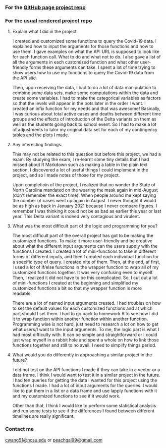 ### For the [GitHub page project repo](https://github.com/peachgal/vignette_project) 

### For the [usual rendered project repo](https://peachgal.github.io/vignette_project/)

1. Explain what I did in the project. 
   
   I created and customized some functions to query the Covid-19 data. I explained how to input the arguments for those functions and how to use them. I gave examples on what the API URL is supposed to look like for each function call. What to do and what not to do. I also gave a list of all the arguments in each customized function and what other user-friendly forms these arguments can take. I spent a lot of time trying to show users how to use my functions to query the Covid-19 data from the API site.
   
   Then, upon receiving the data, I had to do a lot of data manipulation to combine some data sets, make some computations within the data and create some variables. I had to make the categorical variables as factors so that the levels will appear in the pots later in the order I want. I created an infix function for my needs and that was awesome! Basically, I was curious about total active cases and deaths between different time groups and the effects of introduction of the Delta variants on them as well as the students going back to school event. So I had to make a lot of adjustments to talor my original data set for each of my contingency tables and the plots I made. 

2. Any interesting findings. 
   
   This may not be related to this question but before this project, we had a exam. By studying the exam, I re-learnt some tiny details that I had missed about R Markdown such as making a table in the plain text section. I discovered a lot of useful things I could implement in the project, and so I made notes of those for my project. 

   Upon completioin of the project, I realized that no wonder the State of North Carolina mandated on the wearing the mask again in mid-August (don't remember the exact time). When people around me kept saying the number of cases went up again in August. I never thought it would be as high as back in January 2021 because I never compare figures. I remember I was thinking it could not be as bad as earlier this year or last year. This Delta variant is indeed very contagious and virulent.  

3. What was the most difficult part of the logic and programming for you?

   The most difficult part of the overall project has got to be making the customized functions. To make it more user-friendly and be creative about what the different input arguments can the users supply with the functions I created. I created a lot of mini-functions to take in different forms of different inputs, and then I created each individual function for a specific type of query. I created nite of them. Then, at the end, af first, I used a lot of if/else functions in the wrapper function to wrap all of my customized functions together. It was very confusing even to myself. Then, I realized it did not have to be this complicated. So, I cut out a lot of mini-functions I created at the beginning and simplified my customized functions a bit so that my wrapper function is more readable. 
   
   There are a lot of named input arguments created. I had troubles on how to set the default values for each customized functions and at which part should I set them. I had to go back to homework 6 to see how I did it to wrap function within another function within another function. Programming wise is not hard, just need to research a lot on how to get what users/I want to the input arguments. To me, the logic part is what I had most difficulty with. It can be simple and straightforward or I could just wrap myself in a rabbit hole and spent a whole on how to link those functions together and still to no avail. I need to simplify things period.

4. What would you do differently in approaching a similar project in the future?
   
   I did not test on the API functions I made if they can take in a vector or a data frame. I think I would want to test it in a similar project in the future. I had ten queries for getting the data I wanted for this project using the functions I made. I had a lot of input arguments for the queries. I would like to put them in a list or a data frame and use lapply functions with it and my customized functions to see if it would work. 
   
   Other than that, I think I would like to perform some statistical analysis and run some tests to see if the differences I found between different timelines are really significant. 
   
   
   
### Contact me

[cwang51@ncsu.edu](mailto:cwang51@ncsu.edu) 
or 
[peachgal99@gmail.com](mailto:peachgal99@gmail.com)

